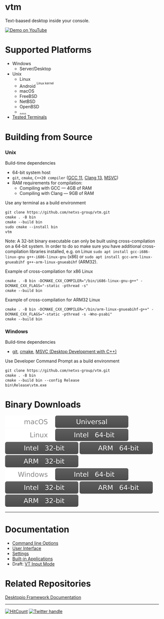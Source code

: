 # vtm

Text-baased desktop inside your console.

<a href="https://www.youtube.com/watch?v=kofkoxGjFWQ">
  <img width="400" alt="Demo on YouTube" src="https://user-images.githubusercontent.com/11535558/146906370-c9705579-1bbb-4e9e-8977-47312f551cc8.gif">
</a>

# Supported Platforms

- Windows
  - Server/Desktop
- Unix
  - Linux
  - Android <sup><sup>Linux kernel</sup></sup>
  - macOS
  - FreeBSD
  - NetBSD
  - OpenBSD
  - [`...`](https://en.wikipedia.org/wiki/POSIX#POSIX-oriented_operating_systems)
- [Tested Terminals](https://github.com/netxs-group/vtm/discussions/72)

# Building from Source

### Unix

Build-time dependencies
 - 64-bit system host
 - `git`, `cmake`,  `C++20 compiler` ([GCC 11](https://gcc.gnu.org/projects/cxx-status.html), [Clang 13](https://clang.llvm.org/cxx_status.html), [MSVC](https://visualstudio.microsoft.com/downloads/))
 - RAM requirements for compilation:
   - Compiling with GCC — 4GB of RAM
   - Compiling with Clang — 9GB of RAM

Use any terminal as a build environment
```
git clone https://github.com/netxs-group/vtm.git
cmake . -B bin
cmake --build bin
sudo cmake --install bin
vtm
```

Note: A 32-bit binary executable can only be built using cross-compilation on a 64-bit system. In order to do so make sure you have additional cross-compilation libraries installed, e.g. on Linux `sudo apt install gcc-i686-linux-gnu g++-i686-linux-gnu` (x86) or `sudo apt install gcc-arm-linux-gnueabihf g++-arm-linux-gnueabihf` (ARM32).

Example of cross-compilation for x86 Linux
```
cmake . -B bin -DCMAKE_CXX_COMPILER="/bin/i686-linux-gnu-g++" -DCMAKE_CXX_FLAGS="-static -pthread -s"
cmake --build bin
```

Example of cross-compilation for ARM32 Linux
```
cmake . -B bin -DCMAKE_CXX_COMPILER="/bin/arm-linux-gnueabihf-g++" -DCMAKE_CXX_FLAGS="-static -pthread -s -Wno-psabi"
cmake --build bin
```

### Windows

Build-time dependencies
 - [git](https://git-scm.com/download/win), [cmake](https://learn.microsoft.com/en-us/cpp/build/cmake-projects-in-visual-studio?view=msvc-170#installation), [MSVC (Desktop Development with C++)](https://visualstudio.microsoft.com/downloads/)

Use Developer Command Prompt as a build environment

```
git clone https://github.com/netxs-group/vtm.git
cmake . -B bin
cmake --build bin --config Release
bin\Release\vtm.exe
```

# Binary Downloads

![macOS](.resources/status/macos.svg)     [![Universal](.resources/status/arch_any.svg)](https://github.com/netxs-group/vtm/releases/latest/download/vtm_macos_any.tar.gz)  
![Linux](.resources/status/linux.svg)     [![Intel 64-bit](.resources/status/arch_x86_64.svg)](https://github.com/netxs-group/vtm/releases/latest/download/vtm_linux_x86_64.tar.gz) [![Intel 32-bit](.resources/status/arch_x86.svg)](https://github.com/netxs-group/vtm/releases/latest/download/vtm_linux_x86.tar.gz) [![ARM 64-bit](.resources/status/arch_arm64.svg)](https://github.com/netxs-group/vtm/releases/latest/download/vtm_linux_arm64.tar.gz) [![ARM 32-bit](.resources/status/arch_arm32.svg)](https://github.com/netxs-group/vtm/releases/latest/download/vtm_linux_arm32.tar.gz)  
![Windows](.resources/status/windows.svg) [![Intel 64-bit](.resources/status/arch_x86_64.svg)](https://github.com/netxs-group/vtm/releases/latest/download/vtm_windows_x86_64.zip)  [![Intel 32-bit](.resources/status/arch_x86.svg)](https://github.com/netxs-group/vtm/releases/latest/download/vtm_windows_x86.zip)  [![ARM 64-bit](.resources/status/arch_arm64.svg)](https://github.com/netxs-group/vtm/releases/latest/download/vtm_windows_arm64.zip)  [![ARM 32-bit](.resources/status/arch_arm32.svg)](https://github.com/netxs-group/vtm/releases/latest/download/vtm_windows_arm32.zip)  

---

# Documentation

- [Command line Options](doc/command-line-options.md)
- [User Interface](doc/user-interface.md)
- [Settings](doc/settings.md)
- [Built-in Applications](doc/apps.md)
- Draft: [VT Input Mode](doc/vt-input-mode.md)

# Related Repositories

[Desktopio Framework Documentation](https://github.com/netxs-group/Desktopio-Docs)

---

[![HitCount](https://views.whatilearened.today/views/github/netxs-group/vtm.svg)](https://github.com/netxs-group/vtm) [![Twitter handle][]][twitter badge]

[//]: # (LINKS)
[twitter handle]: https://img.shields.io/twitter/follow/desktopio.svg?style=social&label=Follow
[twitter badge]: https://twitter.com/desktopio
